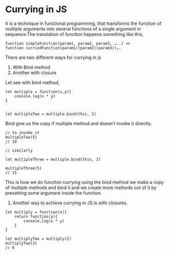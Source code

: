 # Currying in JS

It is a technique in functional programming, that transforms the function of multiple arguments into several functions of a single argument in sequence.The translation of function happens something like this,


```
function simpleFunction(param1, param2, param3, …..) => 
function curriedFunction(param1)(param2)(param3)(….
```


There are two different ways for currying in js 

1. With Bind method 
2. Another with closure 

Let see with bind method,

```
let multiple = function(x,y){
	console.log(x * y)
}


let multipleTwo = multiple.bind(this, 2)
```

Bind give us the copy if multiple method and doesn’t invoke it directly. 

```
// to invoke it 
multipleTwo(5)
// 10

// similarly 

let multipleThree = multiple.bind(this, 3)

multipleThree(5)
// 15
```

This is how we do function currying using the bind method we make a copy of multiple methods and bind it and we create more methods out of it by presetting some argument inside the function. 

1. Another way to achieve currying in JS is with closures.

```
let multiply = function(x){
	return function(y){
		console.log(x * y)
	}
}

let multiplyTwo = multiply(2)
multiplyTwo(3) 
// 6
```
